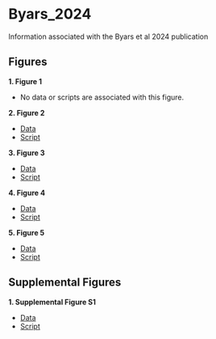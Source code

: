 # Byars_2024
Information associated with the Byars et al 2024 publication

## Figures
**1. Figure 1**
- No data or scripts are associated with this figure.

**2. Figure 2**

- [Data](https://github.com/riddlenc/Byars_2024/blob/d6a1593d94151f003c761cf1a17adac0944018c0/Data_1.zip)
- [Script](https://github.com/riddlenc/Byars_2024/blob/878af392a9292cf41416ca184f9ed31b8014cdaf/Figure%201.Rmd)


**3. Figure 3**

- [Data](https://github.com/riddlenc/Byars_2024/blob/97125c4e6a7005876e0acf5349b46e17d955cc60/Data_2.zip)
- [Script](https://github.com/riddlenc/Byars_2024/blob/cd4043ac9c5587c1715cfde4675215f9d268512e/Figure%202.Rmd)

     
**4. Figure 4**

- [Data](https://github.com/riddlenc/Byars_2024/blob/7b9b75cf87e476af70333054a9feba0dd01ee3a1/Data_3.zip)
- [Script](https://github.com/riddlenc/Byars_2024/blob/9bb2500b813279e6d9e016949adc25992127aeb7/Figure%203.Rmd)


**5. Figure 5**

- [Data](https://github.com/riddlenc/Byars_2024/blob/86ff53feb9771bd772249be779281cf72c8dd3e0/Data_4.zip)
- [Script](https://github.com/riddlenc/Byars_2024/blob/5a3e7c68ec0d1355ff6d5106e5a5de8792f5385a/Figure%204.Rmd)

## Supplemental Figures

**1. Supplemental Figure S1**

- [Data](https://github.com/riddlenc/Byars_2024/blob/4a4e8602fe1bfac26dc8aab934fa6d7e2036bbdf/Data_S1.zip)
- [Script](https://github.com/riddlenc/Byars_2024/blob/b44fbc3385d3ce56ebe0597f13cbb0276469c926/Supplemental%20Figure%201.Rmd)

